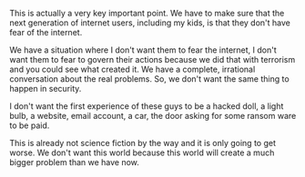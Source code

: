 This is actually a very key important point. We have to make sure that the next generation of internet users, including my kids, is that they don't have fear of the internet.

We have a situation where I don't want them to fear the internet, I don't want them to fear to govern their actions because we did that with terrorism and you could see what created it. We have a complete, irrational conversation about the real problems. So, we don't want the same thing to happen in security.

I don't want the first experience of these guys to be a hacked doll, a light bulb, a website, email account, a car, the door asking for some ransom ware to be paid.

This is already not science fiction by the way and it is only going to get worse. We don't want this world because this world will create a much bigger problem than we have now. 
